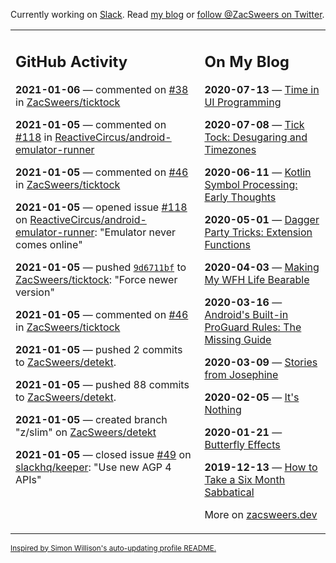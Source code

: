 Currently working on [Slack](https://slack.com/). Read [my blog](https://zacsweers.dev/) or [follow @ZacSweers on Twitter](https://twitter.com/ZacSweers).

<table><tr><td valign="top" width="60%">

## GitHub Activity
<!-- githubActivity starts -->
**2021-01-06** — commented on [#38](https://github.com/ZacSweers/ticktock/issues/38#issuecomment-755417964) in [ZacSweers/ticktock](https://api.github.com/repos/ZacSweers/ticktock)

**2021-01-05** — commented on [#118](https://github.com/ReactiveCircus/android-emulator-runner/issues/118#issuecomment-754517272) in [ReactiveCircus/android-emulator-runner](https://api.github.com/repos/ReactiveCircus/android-emulator-runner)

**2021-01-05** — commented on [#46](https://github.com/ZacSweers/ticktock/pull/46#issuecomment-754475811) in [ZacSweers/ticktock](https://api.github.com/repos/ZacSweers/ticktock)

**2021-01-05** — opened issue [#118](https://api.github.com/repos/ReactiveCircus/android-emulator-runner/issues/118) on [ReactiveCircus/android-emulator-runner](https://api.github.com/repos/ReactiveCircus/android-emulator-runner): "Emulator never comes online"

**2021-01-05** — pushed [`9d6711bf`](https://github.com/ZacSweers/ticktock/commit/9d6711bf0825566ead0f397eeb7b75873d0bffbe) to [ZacSweers/ticktock](https://api.github.com/repos/ZacSweers/ticktock): "Force newer version"

**2021-01-05** — commented on [#46](https://github.com/ZacSweers/ticktock/pull/46#issuecomment-754465509) in [ZacSweers/ticktock](https://api.github.com/repos/ZacSweers/ticktock)

**2021-01-05** — pushed 2 commits to [ZacSweers/detekt](https://api.github.com/repos/ZacSweers/detekt).

**2021-01-05** — pushed 88 commits to [ZacSweers/detekt](https://api.github.com/repos/ZacSweers/detekt).

**2021-01-05** — created branch "z/slim" on [ZacSweers/detekt](https://api.github.com/repos/ZacSweers/detekt)

**2021-01-05** — closed issue [#49](https://api.github.com/repos/slackhq/keeper/issues/49) on [slackhq/keeper](https://api.github.com/repos/slackhq/keeper): "Use new AGP 4 APIs"
<!-- githubActivity ends -->
</td><td valign="top" width="40%">

## On My Blog
<!-- blog starts -->
**2020-07-13** — [Time in UI Programming](https://www.zacsweers.dev/time-in-ui/)

**2020-07-08** — [Tick Tock: Desugaring and Timezones](https://www.zacsweers.dev/ticktock-desugaring-timezones/)

**2020-06-11** — [Kotlin Symbol Processing: Early Thoughts](https://www.zacsweers.dev/kotlin-symbol-processor-early-thoughts/)

**2020-05-01** — [Dagger Party Tricks: Extension Functions](https://www.zacsweers.dev/dagger-party-tricks-extension-functions/)

**2020-04-03** — [Making My WFH Life Bearable](https://www.zacsweers.dev/making-wfh-life-bearable/)

**2020-03-16** — [Android's Built-in ProGuard Rules: The Missing Guide](https://www.zacsweers.dev/android-proguard-rules/)

**2020-03-09** — [Stories from Josephine](https://www.zacsweers.dev/stories-from-josephine/)

**2020-02-05** — [It's Nothing](https://www.zacsweers.dev/its-nothing/)

**2020-01-21** — [Butterfly Effects](https://www.zacsweers.dev/butterfly-effects/)

**2019-12-13** — [How to Take a Six Month Sabbatical](https://www.zacsweers.dev/how-to-take-a-six-month-sabbatical/)
<!-- blog ends -->
More on [zacsweers.dev](https://zacsweers.dev/)
</td></tr></table>

<sub><a href="https://simonwillison.net/2020/Jul/10/self-updating-profile-readme/">Inspired by Simon Willison's auto-updating profile README.</a></sub>